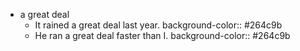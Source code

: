 - a great deal
	- It rained a great deal last year.
	  background-color:: #264c9b
	- He ran a great deal faster than I.
	  background-color:: #264c9b